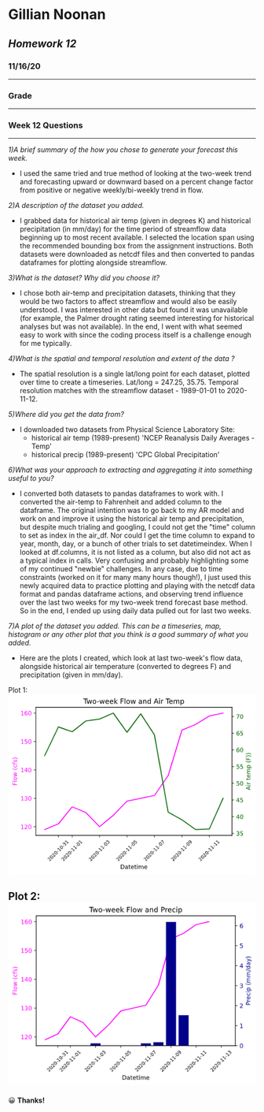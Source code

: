 # **Gillian Noonan**  
## *Homework 12*
### 11/16/20
___

### Grade


---
### Week 12 Questions
---
*1)A brief summary of the how you chose to generate your forecast this week.*
- I used the same tried and true method of looking at the two-week trend and forecasting upward or downward based on a percent change factor from positive or negative weekly/bi-weekly trend in flow.

*2)A description of the dataset you added.*
- I grabbed data for historical air temp (given in degrees K) and historical precipitation (in mm/day) for the time period of streamflow data beginning up to most recent available. I selected the location span using the recommended bounding box from the assignment instructions. Both datasets were downloaded as netcdf files and then converted to pandas dataframes for plotting alongside streamflow.

*3)What is the dataset? Why did you choose it?*
- I chose both air-temp and precipitation datasets, thinking that they would be two factors to affect streamflow and would also be easily understood.  I was interested in other data but found it was unavailable (for example, the Palmer drought rating seemed interesting for historical analyses but was not available).  In the end, I went with what seemed easy to work with since the coding process itself is a challenge enough for me typically.

*4)What is the spatial and temporal resolution and extent of the data ?*
- The spatial resolution is a single lat/long point for each dataset, plotted over time to create a timeseries.  Lat/long = 247.25, 35.75.   Temporal resolution matches with the streamflow dataset - 1989-01-01 to 2020-11-12.

*5)Where did you get the data from?*
- I downloaded two datasets from Physical Science Laboratory Site:
    - historical air temp (1989-present) 'NCEP Reanalysis Daily Averages - Temp'
    - historical precip (1989-present) 'CPC Global Precipitation'

*6)What was your approach to extracting and aggregating it into something useful to you?*
- I converted both datasets to pandas dataframes to work with.  I converted the air-temp to Fahrenheit and added column to the dataframe.  The original intention was to go back to my AR model and work on and improve it using the historical air temp and precipitation, but despite much trialing and googling, I could not get the "time" column to set as index in the air_df.  Nor could I get the time column to expand to year, month, day, or a bunch of other trials to set datetimeindex.  When I looked at df.columns, it is not listed as a column, but also did not act as a typical index in calls.  Very confusing and probably highlighting some of my continued "newbie" challenges.  In any case, due to time constraints (worked on it for many many hours though!), I just used this newly acquired data to practice plotting and playing with the netcdf data format and pandas dataframe actions, and observing trend influence over the last two weeks for my two-week trend forecast base method.  So in the end, I ended up using daily data pulled out for last two weeks.

*7)A plot of the dataset you added. This can be a timeseries, map, histogram or any other plot that you think is a good summary of what you added.*
- Here are the plots I created, which look at last two-week's flow data, alongside historical air temperature (converted to degrees F) and precipitation (given in mm/day).

Plot 1:  
![](assets/Noonan_HW12-a0d04772.png)  

Plot 2:  
![](assets/Noonan_HW12-faf9e37b.png)
---

&#x1F600;
**Thanks!**  
